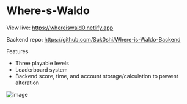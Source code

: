 # Where-s-Waldo

View live: https://whereiswald0.netlify.app

Backend repo: https://github.com/Suk0shi/Where-is-Waldo-Backend

Features 
- Three playable levels
- Leaderboard system 
- Backend score, time, and account storage/calculation to prevent alteration 

![image](https://github.com/Suk0shi/Where-is-Waldo-photo-tagging-/assets/144342852/ae7a3c27-507a-4a4c-a575-1b4f29073297)


